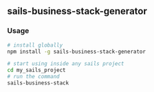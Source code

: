 ## sails-business-stack-generator

### Usage
```sh
# install globally
npm install -g sails-business-stack-generator

# start using inside any sails project
cd my_sails_project
# run the command
sails-business-stack
```